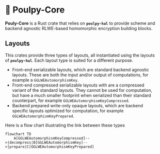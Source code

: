 # 🐙 Poulpy-Core

**Pouly-Core** is a Rust crate that relies on **`poulpy-hal`** to provide scheme and backend agnostic RLWE-based homomorphic encryption building blocks.

## Layouts

This crates provide three types of layouts, all instantiated using the layouts of **`poulpy-hal`**. Each layout type is suited for a different purpose.
- Front-end serializable layouts, which are standard backend agnostic layouts. These are both the input and/or output of computations, for example a `GGLWEAutomorphismKey`.
- Front-end compressed serializable layouts with are a compressed variant of the standard layouts. They cannot be used for computation, but have a much smaller footprint when serialized than their standard counterpart, for example `GGLWEAutomorphismKeyCompressed`.
- Backend prepared write-only opaque layouts, which are backend specific layouts optimized for computation, for example `GGLWEAutomorphismKeyPrepared`.

Here is a flow chart illustrating the link between these types
```mermaid
flowchart TD
    A[GGLWEAutomorphismKeyCompressed]-->|decompress|B[GGLWEAutomorphismKey]-->|prepare|C[GGLWEAutomorphismKeyPrepared]
```
